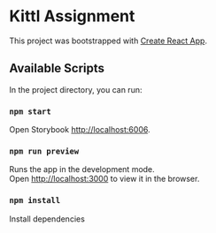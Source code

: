 # Kittl Assignment

This project was bootstrapped with [Create React App](https://github.com/facebook/create-react-app).

## Available Scripts

In the project directory, you can run:

### `npm start`

Open Storybook [http://localhost:6006](http://localhost:6006).

### `npm run preview`

Runs the app in the development mode.\
Open [http://localhost:3000](http://localhost:3000) to view it in the browser.

### `npm install`

Install dependencies

